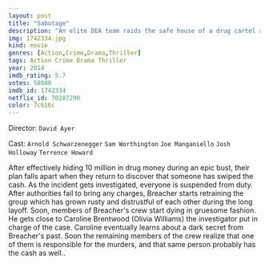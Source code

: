 ```yaml
---
layout: post
title: "Sabotage"
description: "An elite DEA team raids the safe house of a drug cartel and hide $10 million in the plumbing. When they go back to retrieve the money it is not there. The team is under investigation for the missing $10 million. Then after a couple months the investigation is lifted. The team trains together again and then celebrates at a strip club. Then one of the team is murdered. He wakes up in his RV on railroad tracks. Then a second team member is nailed to the ceiling. The third team member is gunned down at his remote cabin. There is a female City of Atlant.."
img: 1742334.jpg
kind: movie
genres: [Action,Crime,Drama,Thriller]
tags: Action Crime Drama Thriller 
year: 2014
imdb_rating: 5.7
votes: 58048
imdb_id: 1742334
netflix_id: 70287290
color: 7c616c
---
```

Director: `David Ayer`  

Cast: `Arnold Schwarzenegger` `Sam Worthington` `Joe Manganiello` `Josh Holloway` `Terrence Howard` 

After effectively hiding 10 million in drug money during an epic bust, their plan falls apart when they return to discover that someone has swiped the cash. As the incident gets investigated, everyone is suspended from duty. After authorities fail to bring any charges, Breacher starts retraining the group which has grown rusty and distrustful of each other during the long layoff. Soon, members of Breacher's crew start dying in gruesome fashion. He gets close to Caroline Brentwood (Olivia Williams) the investigator put in charge of the case. Caroline eventually learns about a dark secret from Breacher's past. Soon the remaining members of the crew realize that one of them is responsible for the murders, and that same person probably has the cash as well..